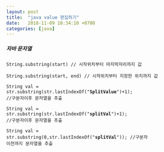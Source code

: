 ```yaml
---
layout: post
title:  "java value 편집하기"
date:   2018-11-09 18:34:10 +0700
categories: [java]
---
```

##### 자바 문자열 
  

<code>String.substring(start) // 시작위치부터 마지막자리까지 값  </code>

<code>String.substring(start, end) // 시작위치부터 지정한 위치까지 값  </code>

<code>String val = str.substring(str.lastIndexOf("**SplitValue**")+1); //구분자이후 문자열을 추출  </code>

<code>String val = str.substring(str.lastIndexOf("**splitVal**")+1); //구분자이후 문자열을 추출  </code>  

<code>String val = str.substring(0,str.lastIndexOf("**splitVal**")); //구분자 이전까지 문자열을 추출  </code>  




### 

